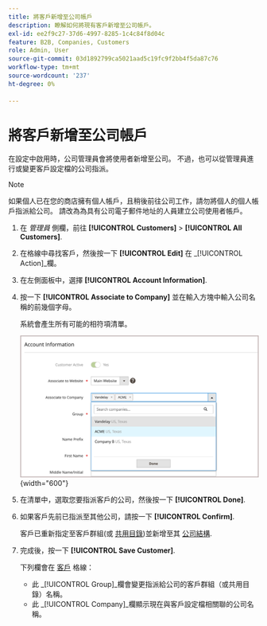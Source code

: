 ```yaml
---
title: 將客戶新增至公司帳戶
description: 瞭解如何將現有客戶新增至公司帳戶。
exl-id: ee2f9c27-37d6-4997-8285-1c4c84f8d04c
feature: B2B, Companies, Customers
role: Admin, User
source-git-commit: 03d1892799ca5021aad5c19fc9f2bb4f5da87c76
workflow-type: tm+mt
source-wordcount: '237'
ht-degree: 0%

---
```


# 將客戶新增至公司帳戶

在設定中啟用時，公司管理員會將使用者新增至公司。 不過，也可以從管理員進行或變更客戶設定檔的公司指派。

>[!NOTE]
>
>如果個人已在您的商店擁有個人帳戶，且稍後前往公司工作，請勿將個人的個人帳戶指派給公司。 請改為為具有公司電子郵件地址的人員建立公司使用者帳戶。

1. 在 _管理員_ 側欄，前往 **[!UICONTROL Customers]** > **[!UICONTROL All Customers]**.

1. 在格線中尋找客戶，然後按一下 **[!UICONTROL Edit]** 在 _[!UICONTROL Action]_欄。

1. 在左側面板中，選擇 **[!UICONTROL Account Information]**.

1. 按一下 **[!UICONTROL Associate to Company]** 並在輸入方塊中輸入公司名稱的前幾個字母。

   系統會產生所有可能的相符項清單。

   ![與公司建立關聯](./assets/company-assign-customer-account.png){width="600"}

1. 在清單中，選取您要指派客戶的公司，然後按一下 **[!UICONTROL Done]**.

1. 如果客戶先前已指派至其他公司，請按一下 **[!UICONTROL Confirm]**.

   客戶已重新指定至客戶群組(或 [共用目錄](catalog-shared.md))並新增至其 [公司結構](account-company-structure.md).

1. 完成後，按一下 **[!UICONTROL Save Customer]**.

   下列欄會在 [客戶](../customers/customers-all.md) 格線：

   - 此 _[!UICONTROL Group]_欄會變更指派給公司的客戶群組（或共用目錄）名稱。
   - 此 _[!UICONTROL Company]_欄顯示現在與客戶設定檔相關聯的公司名稱。
